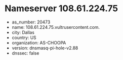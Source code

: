 # Nameserver 108.61.224.75

* as_number: 20473
* name: 108.61.224.75.vultrusercontent.com.
* city: Dallas
* country: US
* organization: AS-CHOOPA
* version: dnsmasq-pi-hole-v2.88
* dnssec: false
